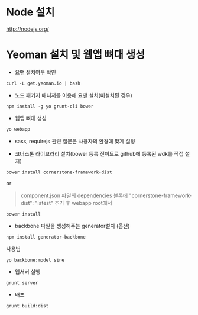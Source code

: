# Node 설치
http://nodejs.org/


# Yeoman 설치 및 웹앱 뼈대 생성

* 요맨 설치여부 확인

```
curl -L get.yeoman.io | bash
```

* 노드 패키지 매니저를 이용해 요맨 설치(미설치된 경우)

```
npm install -g yo grunt-cli bower
```

* 웹앱 뼈대 생성

```
yo webapp
```

* sass, requirejs 관련 질문은 사용자의 환경에 맞게 설정 

* 코너스톤 라이브러리 설치(bower 등록 전이므로 github에 등록된 wdk를 직접 설치)

```
bower install cornerstone-framework-dist
```
or
> component.json 파일의 dependencies 블록에 "cornerstone-framework-dist": "latest" 추가 후 webapp root에서 

```
bower install 
```

* backbone 파일을 생성해주는 generator설치 (옵션)

```
npm install generator-backbone
```

사용법
``` 
yo backbone:model sine
```

* 웹서버 실행

```
grunt server
```

* 배포

```
grunt build:dist
```

